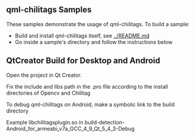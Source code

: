 qml-chilitags Samples
---------------------

These samples demonstrate the usage of qml-chilitags. To build a sample:

  - Build and install qml-chilitags itself, see [../README.md](../README.md)
  - Go inside a sample's directory and follow the instructions below

QtCreator Build for Desktop and Android
---------------------------------------

Open the project in Qt Creator.

Fix the include and libs path in the .pro file according to the install directories of Opencv and Chilitag

To debug qml-chilitags on Android, make a symbolic link to the build directory 

Example libchilitagsplugin.so in build-detection-Android_for_armeabi_v7a_GCC_4_9_Qt_5_4_3-Debug

